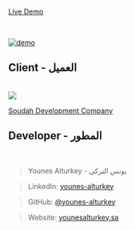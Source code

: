 <a align="center" href="https://soudah-ats.netlify.app">Live Demo</a>

<br/>

<p>
  <a href="https://soudah-ats.netlify.app"><img src="https://github.com/younes-alturkey/soudah-scholarship-ats/blob/main/demo.gif" alt="demo"/></a>
</p>

## Client - العميل

<br/>

<img src="https://eatnstays.com/wp-content/uploads/2021/02/SDC-logo_1614182214.jpg">

[Soudah Development Company](https://www.google.com)

## Developer - المطور

<br/>

> Younes Alturkey - يونس التركي

> LinkedIn: [younes-alturkey](https://www.linkedin.com/in/younes-alturkey/)

> GitHub: [@younes-alturkey](https://github.com/younes-alturkey)

> Website: [younesalturkey.sa](https://younesalturkey.sa)
